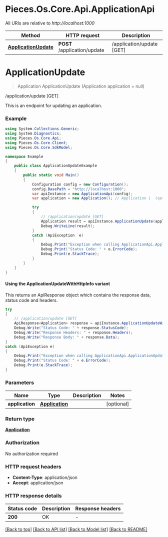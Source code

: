 # Pieces.Os.Core.Api.ApplicationApi

All URIs are relative to *http://localhost:1000*

| Method | HTTP request | Description |
|--------|--------------|-------------|
| [**ApplicationUpdate**](ApplicationApi.md#applicationupdate) | **POST** /application/update | /application/update [GET] |

<a id="applicationupdate"></a>
# **ApplicationUpdate**
> Application ApplicationUpdate (Application application = null)

/application/update [GET]

This is an endpoint for updating an application.

### Example
```csharp
using System.Collections.Generic;
using System.Diagnostics;
using Pieces.Os.Core.Api;
using Pieces.Os.Core.Client;
using Pieces.Os.Core.SdkModel;

namespace Example
{
    public class ApplicationUpdateExample
    {
        public static void Main()
        {
            Configuration config = new Configuration();
            config.BasePath = "http://localhost:1000";
            var apiInstance = new ApplicationApi(config);
            var application = new Application(); // Application |  (optional) 

            try
            {
                // /application/update [GET]
                Application result = apiInstance.ApplicationUpdate(application);
                Debug.WriteLine(result);
            }
            catch (ApiException  e)
            {
                Debug.Print("Exception when calling ApplicationApi.ApplicationUpdate: " + e.Message);
                Debug.Print("Status Code: " + e.ErrorCode);
                Debug.Print(e.StackTrace);
            }
        }
    }
}
```

#### Using the ApplicationUpdateWithHttpInfo variant
This returns an ApiResponse object which contains the response data, status code and headers.

```csharp
try
{
    // /application/update [GET]
    ApiResponse<Application> response = apiInstance.ApplicationUpdateWithHttpInfo(application);
    Debug.Write("Status Code: " + response.StatusCode);
    Debug.Write("Response Headers: " + response.Headers);
    Debug.Write("Response Body: " + response.Data);
}
catch (ApiException e)
{
    Debug.Print("Exception when calling ApplicationApi.ApplicationUpdateWithHttpInfo: " + e.Message);
    Debug.Print("Status Code: " + e.ErrorCode);
    Debug.Print(e.StackTrace);
}
```

### Parameters

| Name | Type | Description | Notes |
|------|------|-------------|-------|
| **application** | [**Application**](Application.md) |  | [optional]  |

### Return type

[**Application**](Application.md)

### Authorization

No authorization required

### HTTP request headers

 - **Content-Type**: application/json
 - **Accept**: application/json


### HTTP response details
| Status code | Description | Response headers |
|-------------|-------------|------------------|
| **200** | OK |  -  |

[[Back to top]](#) [[Back to API list]](../README.md#documentation-for-api-endpoints) [[Back to Model list]](../README.md#documentation-for-models) [[Back to README]](../README.md)

